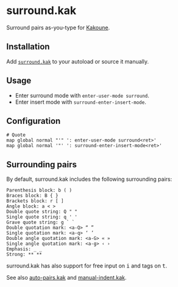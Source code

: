 # surround.kak

Surround pairs as-you-type for [Kakoune].

## Installation

Add [`surround.kak`](rc/surround.kak) to your autoload or source it manually.

## Usage

- Enter surround mode with `enter-user-mode surround`.
- Enter insert mode with `surround-enter-insert-mode`.

## Configuration

``` kak
# Quote
map global normal "'" ': enter-user-mode surround<ret>'
map global normal '"' ': surround-enter-insert-mode<ret>'
```

## Surrounding pairs

By default, surround.kak includes the following surrounding pairs:

```
Parenthesis block: b ( )
Braces block: B { }
Brackets block: r [ ]
Angle block: a < >
Double quote string: Q " "
Single quote string: q ' '
Grave quote string: g ` `
Double quotation mark: <a-Q> “ ”
Single quotation mark: <a-q> ‘ ’
Double angle quotation mark: <a-G> « »
Single angle quotation mark: <a-g> ‹ ›
Emphasis: _ _
Strong: ** **
```

surround.kak has also support for free input on <kbd>i</kbd> and tags on <kbd>t</kbd>.

See also [auto-pairs.kak] and [manual-indent.kak].

[Kakoune]: https://kakoune.org
[auto-pairs.kak]: https://github.com/alexherbo2/auto-pairs.kak
[manual-indent.kak]: https://github.com/alexherbo2/manual-indent.kak
